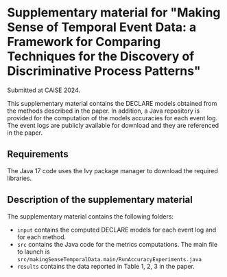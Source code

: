 # Supplementary material for "Making Sense of Temporal Event Data: a Framework for Comparing Techniques for the Discovery of Discriminative Process Patterns"

Submitted at CAiSE 2024.

This supplementary material contains the DECLARE models obtained from the methods described in the paper. In addition, a Java repository
is provided for the computation of the models accuracies for each event log. The event logs are publicly available for download and they are referenced in the paper.

## Requirements
The Java 17 code uses the Ivy package manager to download the required libraries.

## Description of the supplementary material
The supplementary material contains the following folders:
- `input` contains the computed DECLARE models for each event log and for each method.
- `src` contains the Java code for the metrics computations. The main file to launch is `src/makingSenseTemporalData.main/RunAccuracyExperiments.java`
- `results` contains the data reported in Table 1, 2, 3 in the paper.
